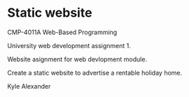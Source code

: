 Static website
====================
CMP-4011A Web-Based Programming


University web development assignment 1.

Website asignment for web devlopment module.

Create a static website to advertise a rentable holiday home.


Kyle Alexander
